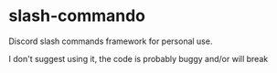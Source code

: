 # slash-commando

Discord slash commands framework for personal use.

I don't suggest using it, the code is probably buggy and/or will break
